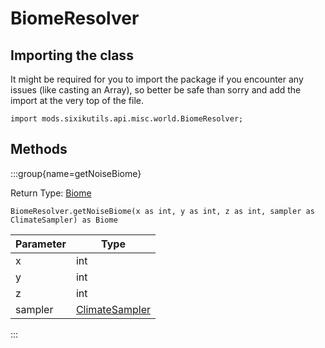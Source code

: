 # BiomeResolver

## Importing the class

It might be required for you to import the package if you encounter any issues (like casting an Array), so better be safe than sorry and add the import at the very top of the file.
```zenscript
import mods.sixikutils.api.misc.world.BiomeResolver;
```


## Methods

:::group{name=getNoiseBiome}

Return Type: [Biome](/vanilla/api/world/biome/Biome)

```zenscript
BiomeResolver.getNoiseBiome(x as int, y as int, z as int, sampler as ClimateSampler) as Biome
```

| Parameter |                             Type                              |
|-----------|---------------------------------------------------------------|
| x         | int                                                           |
| y         | int                                                           |
| z         | int                                                           |
| sampler   | [ClimateSampler](/mods/sixikutils/utils/world/ClimateSampler) |


:::


